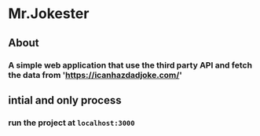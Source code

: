 # Mr.Jokester

## About

### A simple web application that use the third party API and fetch the data from 'https://icanhazdadjoke.com/'

##  intial and only process
### run the project at `localhost:3000`
